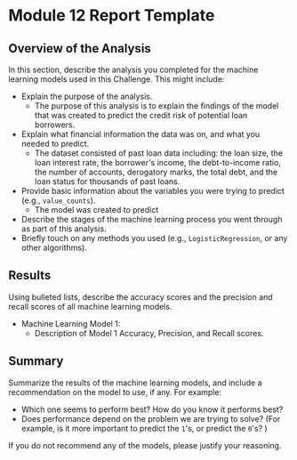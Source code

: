 # Module 12 Report Template

## Overview of the Analysis

In this section, describe the analysis you completed for the machine learning models used in this Challenge. This might include:

* Explain the purpose of the analysis.
  - The purpose of this analysis is to explain the findings of the model that was created to predict the credit risk of potential loan borrowers.
* Explain what financial information the data was on, and what you needed to predict.
  - The dataset consisted of past loan data including: the loan size, the loan interest rate, the borrower's income, the debt-to-income ratio, the number of       accounts, derogatory marks, the total debt, and the loan status for thousands of past loans.
* Provide basic information about the variables you were trying to predict (e.g., `value_counts`).
  - The model was created to predict 
* Describe the stages of the machine learning process you went through as part of this analysis.
* Briefly touch on any methods you used (e.g., `LogisticRegression`, or any other algorithms).

## Results

Using bulleted lists, describe the accuracy scores and the precision and recall scores of all machine learning models.

* Machine Learning Model 1:
    * Description of Model 1 Accuracy, Precision, and Recall scores.

## Summary

Summarize the results of the machine learning models, and include a recommendation on the model to use, if any. For example:

* Which one seems to perform best? How do you know it performs best?
* Does performance depend on the problem we are trying to solve? (For example, is it more important to predict the `1`'s, or predict the `0`'s? )

If you do not recommend any of the models, please justify your reasoning.
